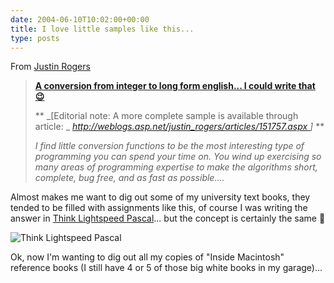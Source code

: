```yaml
---
date: 2004-06-10T10:02:00+00:00
title: I love little samples like this...
type: posts
---
```

From [Justin Rogers](http://weblogs.asp.net/justin_rogers)

>    <b> <a id="viewpost.ascx_TitleUrl" href="http://weblogs.asp.net/justin_rogers/archive/2004/06/09/151675.aspx">A conversion from integer to long form english... I could write that 😉</a> </b>
>
>
>    ** _[Editorial note: A more complete sample is available through article: _ [ _http://weblogs.asp.net/justin_rogers/articles/151757.aspx_ ](http://weblogs.asp.net/justin_rogers/articles/151757.aspx) _]_ **
>
>    _I find little conversion functions to be the most interesting type of programming you can spend your time on.  You wind up exercising so many areas of programming expertise to make the algorithms short, complete, bug free, and as fast as possible...._

Almost makes me want to dig out some of my university text books, they tended to be filled with assignments like this, of course I was writing the answer in [Think Lightspeed Pascal](http://www.lysator.liu.se/~ingemar/tp45d4/think.html)... but the concept is certainly the same 🙂

![Think Lightspeed Pascal](/images/think.PNG)

Ok, now I'm wanting to dig out all my copies of "Inside Macintosh" reference books (I still have 4 or 5 of those big white books in my garage)...